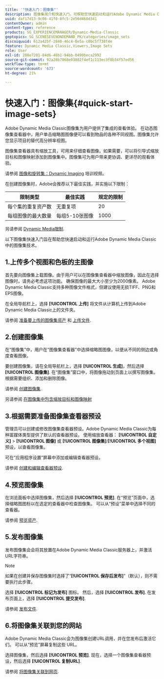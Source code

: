 ```yaml
---
title: '"快速入门：图像集"'
description: 图像集简介和快速入门，可帮助您快速启动和运行Adobe Dynamic Media Classic中的图像集技术。
uuid: daf17d13-9c06-41f0-8fc5-2e56d460d341
contentOwner: admin
content-type: reference
products: SG_EXPERIENCEMANAGER/Dynamic-Media-Classic
geptopics: SG_SCENESEVENONDEMAND_PK/categories/image_sets
discoiquuid: 612a425f-2840-46c4-8e5a-c0bc5f738f4e
feature: Dynamic Media Classic,Viewers,Image Sets
role: User
exl-id: 280e7201-84d6-46b1-94bb-0499beca2992
source-git-commit: 92a28b7868e03802f4ef1c113ec3f8b34f57ed56
workflow-type: tm+mt
source-wordcount: '673'
ht-degree: 21%

---
```


# 快速入门：图像集{#quick-start-image-sets}

Adobe Dynamic Media Classic图像集为用户提供了集成的查看体验。 在动态图像集查看器中，用户单击缩略图图像便可以看到物品的各种不同视图。图像集允许您显示项目的替代高分辨率视图。

图像集查看器具有缩放工具，可用来仔细查看图像。如果需要，可以将引导式缩放目标和图像映射添加到图像集中。图像集可为用户带来更协调、更详尽的观看体验。

请参阅 [图像和旋转集：Dynamic Imaging](https://s7d5.scene7.com/s7viewers/html5/VideoViewer.html?videoserverurl=https://s7d5.scene7.com/is/content/&amp;emailurl=https://s7d5.scene7.com/s7/emailFriend&amp;serverUrl=https://s7d5.scene7.com/is/image/&amp;config=Scene7SharedAssets/Universal_HTML5_Video&amp;contenturl=https://s7d5.scene7.com/skins/&amp;asset=S7tutorials/556_Image%20&amp;%20Spin%20Sets_converted%20renamed_Dynamic%20Imaging-AVS) 培训视频。

在创建图像集时，Adobe会推荐以下最佳实践，并实施以下限制：

| 限制类型 | 最佳实践 | 规定的限制 |
| --- | --- | --- |
| 每个集的重复资产数 | 无重复项 | 20 |
| 每组图像的最大数量 | 每组5-10张图像 | 1000 |

另请参阅 [Dynamic Media限制](/help/limitations.md).

以下图像集快速入门旨在帮助您快速启动和运行Adobe Dynamic Media Classic中的图像集技术。

## 1.上传多个视图和色板的主图像

首先要向图像集上载图像。由于用户可以在图像集查看器中缩放图像，因此在选择图像时，请务必考虑这项功能。 确保图像的最大大小至少为2000像素。 Adobe Dynamic Media Classic支持多种图像文件格式，但建议使用无损TIFF、PNG和EPS图像。

在全局导航栏上，选择 **[!UICONTROL 上传]** 将文件从计算机上传到Adobe Dynamic Media Classic上的文件夹。

请参阅 [准备要上传的图像集资产](preparing-image-set-assets-upload.md#preparing-image-set-assets-for-upload) 和 [上传文件](uploading-files.md#uploading-your-files).

## 2.创建图像集

在“图像集”中，用户在“图像集查看器”中选择缩略图图像，以便从不同的侧边或角度查看图像。

要创建图像集，请在全局导航栏上，选择 **[!UICONTROL 生成]**，然后选择 **[!UICONTROL 图像集]**. 在“图像集”窗口中，将图像拖动到页面上以撰写图像集。 根据需要组织、添加和删除图像。

请参阅 [创建图像集](creating-image-set.md#creating-an-image-set).

另请参阅 [在图像集中包含缩放目标和图像映射](/help/including-zoom-targets-image-maps-image-sets.md)

## 3.根据需要准备图像集查看器预设

管理员可以创建或修改图像集查看器预设。Adobe Dynamic Media Classic为每种富媒体类型提供了默认的查看器预设。 使用缩放查看器： **[!UICONTROL 自定义]** > **[!UICONTROL 图像]** 或 **[!UICONTROL 图像集]**/**[!UICONTROL 多个视图]** 预设，以查看图像集。

可在“应用程序设置”屏幕中添加或编辑查看器预设。

请参阅 [创建和编辑查看器预设](application-setup.md#adding-and-editing-viewer-presets).

## 4.预览图像集

在浏览面板中选择图像集，然后选择 **[!UICONTROL 预览]**. 在“预览”页面中，选择缩略图图标以在选定的查看器中检查图像集。 可以从“预设”菜单中选择不同的查看器。

请参阅 [预览资产](previewing-asset.md#previewing-an-asset).

## 5.发布图像集

发布图像集会会将其放置在Adobe Dynamic Media Classic服务器上，并激活URL字符串。

>[!NOTE]
>
>如果在创建并保存图像集时选择了“**[!UICONTROL 保存后发布]**”（默认），则不需要执行此步骤。

选择 **[!UICONTROL 标记为发布]** 图标。 然后，选择 **[!UICONTROL 发布]**. 在发布页面上，选择 **[!UICONTROL 提交发布]**.

请参阅 [发布文件](publishing-files.md#publishing-files).

## 6.将图像集关联到您的网站

Adobe Dynamic Media Classic会为图像集创建URL调用，并在您发布后激活它们。 可以从“预览”屏幕复制这些 URL。

选择图像集，然后选择 **[!UICONTROL 预览]**. 现在，选择一个图像集查看器预设，然后选择 **[!UICONTROL 复制URL]**.

请参阅 [将图像集关联到网页](linking-image-set-web-page.md#linking-an-image-set-to-a-web-page).
